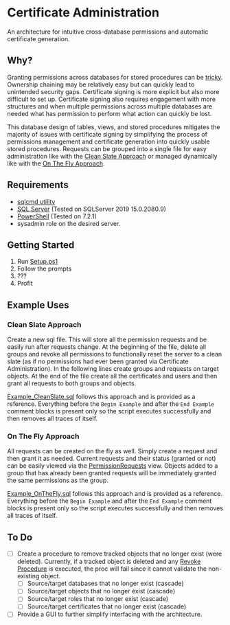 # Certificate Administration

An architecture for intuitive cross-database permissions and automatic certificate generation.

## Why?

Granting permissions across databases for stored procedures can be [tricky](https://www.sommarskog.se/grantperm.html). Ownership chaining may be relatively easy but can quickly lead to unintended security gaps. Certificate signing is more explicit but also more difficult to set up. Certificate signing also requires engagement with more structures and when multiple permissions across multiple databases are needed what has permission to perform what action can quickly be lost.

This database design of tables, views, and stored procedures mitigates the majority of issues with certificate signing by simplifying the process of permissions management and certificate generation into quickly usable stored procedures. Requests can be grouped into a single file for easy administration like with the [Clean Slate Approach](#clean-slate-approach) or managed dynamically like with the [On The Fly Approach](#on-the-fly-approach).

## Requirements

* [sqlcmd utility](https://docs.microsoft.com/en-us/sql/tools/sqlcmd-utility?view=sql-server-ver15)
* [SQL Server](https://www.microsoft.com/en-us/sql-server/sql-server-downloads) (Tested on SQLServer 2019 15.0.2080.9)
* [PowerShell](https://docs.microsoft.com/en-us/powershell/scripting/install/installing-powershell?view=powershell-7.2) (Tested on 7.2.1)
* sysadmin role on the desired server.

## Getting Started

1. Run [Setup.ps1](./Setup/Setup.ps1)
2. Follow the prompts
3. ???
4. Profit

## Example Uses

### Clean Slate Approach

Create a new sql file. This will store all the permission requests and be easily run after requests change. At the beginning of the file, delete all groups and revoke all permissions to functionally reset the server to a clean slate (as if no permissions had ever been granted via Certificate Administration). In the following lines create groups and requests on target objects. At the end of the file create all the certificates and users and then grant all requests to both groups and objects.

[Example_CleanSlate.sql](./Setup/Example_CleanSlate.sql) follows this approach and is provided as a reference. Everything before the `Begin Example` and after the `End Example` comment blocks is present only so the script executes successfully and then removes all traces of itself.

### On The Fly Approach

All requests can be created on the fly as well. Simply create a request and then grant it as needed. Current requests and their status (granted or not) can be easily viewed via the [PermissionRequests](./SQL/Views/Permission/PermissionRequests.sql) view. Objects added to a group that has already been granted requests will be immediately granted the same permissions as the group.

[Example_OnTheFly.sql](./Setup/Example_OnTheFly.sql) follows this approach and is provided as a reference. Everything before the `Begin Example` and after the `End Example` comment blocks is present only so the script executes successfully and then removes all traces of itself.

## To Do

- [ ] Create a procedure to remove tracked objects that no longer exist (were deleted). Currently, if a tracked object is deleted and any [Revoke Procedure](./SQL/Programmability/Stored%20Procedures/Permission/_Revoke/) is executed, the proc will fail since it cannot validate the non-existing object.
  - [ ] Source/target databases that no longer exist (cascade)
  - [ ] Source/target objects that no longer exist (cascade)
  - [ ] Source/target roles that no longer exist (cascade)
  - [ ] Source/target certificates that no longer exist (cascade)
- [ ] Provide a GUI to further simplify interfacing with the architecture.